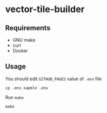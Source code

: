 # vector-tile-builder

## Requirements

- GNU make
- curl
- Docker

## Usage

You should edit `GITHUB_PAGES` value of `.env` file

```
cp .env.sapmle .env
```

Run `make`

```
make
```
